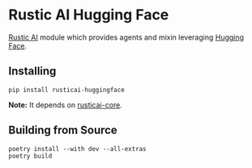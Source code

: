 # Rustic AI Hugging Face

[Rustic AI](https://www.rustic.ai/) module which provides agents and mixin leveraging [Hugging Face](https://huggingface.co/).

## Installing

```shell
pip install rusticai-huggingface
```
**Note:** It depends on [rusticai-core](https://pypi.org/project/rusticai-core/).

## Building from Source

```shell
poetry install --with dev --all-extras
poetry build
```

